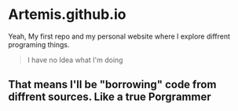 # Artemis.github.io
Yeah, My first repo and my personal website where I explore diffrent programing things.
>I have no Idea what I'm doing
## That means I'll be "borrowing" code from diffrent sources. **Like a true Porgrammer**
